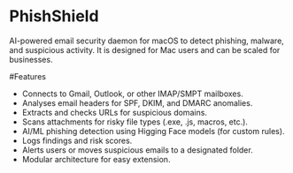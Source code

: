 # PhishShield
AI-powered email security daemon for macOS to detect phishing, malware, and suspicious activity. It is designed for Mac users and can be scaled for businesses.

#Features
- Connects to Gmail, Outlook, or other IMAP/SMPT mailboxes.
- Analyses email headers for SPF, DKIM, and DMARC anomalies.
- Extracts and checks URLs for suspicious domains.
- Scans attachments for risky file types (.exe, .js, macros, etc.).
- AI/ML phishing detection using Higging Face models (for custom rules).
- Logs findings and risk scores.
- Alerts users or moves suspicious emails to a designated folder.
- Modular architecture for easy extension.
